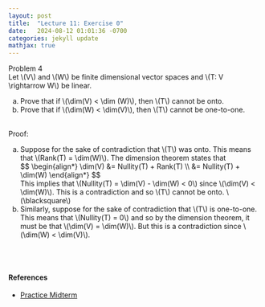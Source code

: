 ```yaml
---
layout: post
title:  "Lecture 11: Exercise 0"
date:   2024-08-12 01:01:36 -0700
categories: jekyll update
mathjax: true
---
```

<div class="ydiv">
Problem 4
</div>
<div class="ybdiv">
Let \(V\) and \(W\) be finite dimensional vector spaces and \(T: V \rightarrow W\) be linear.
<ol style="list-style-type:lower-alpha">
	<li>Prove that if \(\dim(V) < \dim (W)\), then \(T\) cannot be onto.</li>
	<li>Prove that if \(\dim(W) < \dim(V)\), then \(T\) cannot be one-to-one.</li>
</ol>
</div>
<br>
Proof:
<ol style="list-style-type:lower-alpha">
	<li>Suppose for the sake of contradiction that \(T\) was onto. This means that \(Rank(T) = \dim(W)\). The dimension theorem states that
	<div>
		$$
		\begin{align*}
		\dim(V) &= Nullity(T) + Rank(T) \\
		       &= Nullity(T) + \dim(W)
		\end{align*}
		$$
	</div>
This implies that \(Nullity(T) = \dim(V) - \dim(W) < 0\) since \(\dim(V) < \dim(W)\). This is a contradiction and so \(T\) cannot be onto. \(\blacksquare\)  
	</li>
	<li>Similarly, suppose for the sake of contradiction that \(T\) is one-to-one. This means that \(Nullity(T) = 0\) and so by the dimension theorem, it must be that \(\dim(V) = \dim(W)\). But this is a contradiction since \(\dim(W) < \dim(V)\).</li> </ol>
<br>
<br>
<!------------------------------------------------------------------------------------>
<h4><b>References</b></h4>
<ul>
<li><a href="https://www.geneseo.edu/~heap/courses/333/exam2_F2007_practice_sol.pdf">Practice Midterm</a></li>
</ul>
























